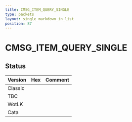 ```yaml
---
title: CMSG_ITEM_QUERY_SINGLE
type: packets
layout: single_markdown_in_list
position: 87
---
```


# CMSG_ITEM_QUERY_SINGLE

## Status

Version | Hex | Comment
---------- | ---------- | ---------- 
Classic |  |  
TBC |  |  
WotLK |  |  
Cata |  |  
